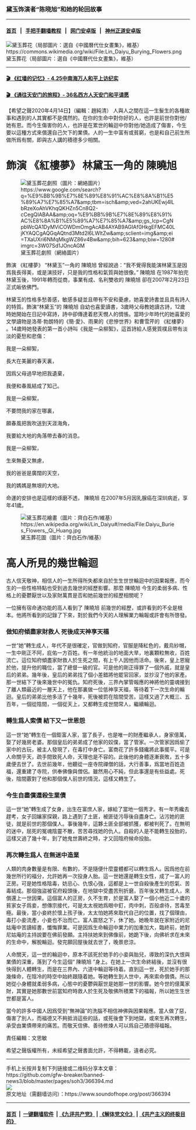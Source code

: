 ### 黛玉饰演者“陈晓旭”和她的轮回故事
------------------------

#### [首页](https://github.com/gfw-breaker/banned-news3/blob/master/README.md) &nbsp;&nbsp;|&nbsp;&nbsp; [手把手翻墙教程](https://github.com/gfw-breaker/guides/wiki) &nbsp;&nbsp;|&nbsp;&nbsp; [网门安卓版](https://github.com/oGate2/oGate) &nbsp;&nbsp;|&nbsp;&nbsp; [神州正道安卓版](https://github.com/SzzdOgate/update) 



<div><img alt="黛玉葬花（局部圖片：選自《中國曆代仕女畫集》，維基）https://commons.wikimedia.org/wiki/File:Lin_Daiyu_Burying_Flowers.png" src="https://img.soundofhope.org/2020-04/1586794707505.png"/>
<br/><figcaption class="caption">
 黛玉葬花（局部圖片：選自《中國曆代仕女畫集》，維基）
</figcaption></div><hr/>

#### [ 🎬  《红墙的记忆》- 4.25中南海万人和平上访纪实](http://141.164.39.94:10000/videos/legend/425.html)

 #### [ 🎬  《通往天安门的旅程》- 36名西方人天安门和平请愿 ](http://141.164.39.94:10000/videos/legend/JTT.html)

<div><div class="Content__Wrapper sc-1bvya0-0 grZQxZ">
 <p class="meta-top">
  <span class="meta">
   【希望之聲2020年4月14日】（編輯：趙純清）
  </span>
  人與人之間在這一生髮生的各種故事和遇到的人其實都不是偶然的。在你的生命中對你好的人，也許是前世你對他/她有恩。而今生傷害你的人，也許是在累世的輪迴中你對他/她造成了傷害，今生要以這種方式來償還自己欠下的業債。人的一生中富有或貧窮，也是和自己前生所做所爲有關，即與古人講的積德多少相關。
 </p>
 <h1>
  飾演
  <ok href="/term/136812?lang=b5">
   《紅樓夢》
  </ok>
  林黛玉一角的
  <ok href="/term/264742?lang=b5">
   陳曉旭
  </ok>
 </h1>
 <figure class="OImage__StyledFigure-sc-1lfley0-0 hHSfVg">
  <img alt="黛玉葬花劇照（圖片：網絡圖片）https://www.google.com/search?q=%E9%BB%9B%E7%8E%89%E8%91%AC%E8%8A%B1%E5%89%A7%E7%85%A7&amp;amp;tbm=isch&amp;amp;ved=2ahUKEwj4lLbRzeXoAhVKhqQKHZn5Cn8Q2-cCegQIABAA&amp;amp;oq=%E9%BB%9B%E7%8E%89%E8%91%AC%E8%8A%B1%E5%89%A7%E7%85%A7&amp;amp;gs_lcp=CgNpbWcQA1DyMViCOWDmOmgAcAB4AYAB9AGIAf0HkgEFMC40LjKYAQCgAQGqAQtnd3Mtd2l6LWltZw&amp;amp;sclient=img&amp;amp;ei=TXaUXri6NMqMkgWZ86v4Bw&amp;amp;bih=623&amp;amp;biw=1280#imgrc=3W07Sd1JOncAGM" src="https://img.soundofhope.org/2020-04/1586788922503.jpg"/>
  <br/><figcaption>
   黛玉葬花劇照（網絡圖片）
  </figcaption>
 </figure>
 <p>
  飾演
  <ok href="/term/136812?lang=b5">
   《紅樓夢》
  </ok>
  “林黛玉”一角的
  <ok href="/term/264742?lang=b5">
   陳曉旭
  </ok>
  曾經說過：“我不覺得我能演林黛玉是因爲我長得美，或是演技好，只是我的性格和氣質與她很像。”
  <ok href="/term/264742?lang=b5">
   陳曉旭
  </ok>
  在1987年拍完林黛玉後，1991年轉而從商，事業有成、名利雙收的
  <ok href="/term/264742?lang=b5">
   陳曉旭
  </ok>
  卻在2007年2月23日正式皈依佛門。
 </p>
 <div class="AD_Embed__Wrap-sc-1xslmin-0 igMuqX module desktop">
  <div>
  </div>
 </div>
 <p>
  林黛玉的性格多愁善感，敏感多疑並且帶有不安和憂慮，她喜愛詩書並且具有詩人的特質。飾演“林黛玉”的
  <ok href="/term/264742?lang=b5">
   陳曉旭
  </ok>
  自幼也喜愛讀書，3歲時父母教她讀古詩，12歲時她開始在日記中寫詩，詩中卻傳達着悲天憫人的惆悵。當時少年時代的她喜愛的文學讀物是洛蒂·勃朗特的《簡·愛》、雨果的《悲慘世界》和曹雪芹的
  <ok href="/term/136812?lang=b5">
   《紅樓夢》
  </ok>
  。14歲時她發表的第一首小詩叫《我是一朵柳絮》，這首詩給人感覺質樸且帶有淡淡的憂愁和悲傷：
 </p>
 <p>
  我是一朵柳絮，
 </p>
 <p>
  長大在美麗的春天裏，
 </p>
 <p>
  因爲父母過早地把我遺棄，
 </p>
 <p>
  我便和春風結成了知己。
 </p>
 <p>
  我是一朵柳絮，
 </p>
 <p>
  不要問我的家在哪裏，
 </p>
 <p>
  願春風把我吹送到天涯海角，
 </p>
 <p>
  我要給大地的角落帶去春的消息。
 </p>
 <p>
  我是一朵柳絮，
 </p>
 <p>
  生來無憂又無慮，
 </p>
 <p>
  我的爸爸是廣闊的天空，
 </p>
 <p>
  我的媽媽是無垠的大地。
 </p>
 <p>
  命運的安排也是這樣的琢磨不透，
  <ok href="/term/264742?lang=b5">
   陳曉旭
  </ok>
  在2007年5月因乳腺癌在深圳病逝，享年41歲。
 </p>
 <figure class="OImage__StyledFigure-sc-1lfley0-0 hHSfVg">
  <img alt="黛玉葬花繪畫（圖片：齊白石作/維基）https://en.wikipedia.org/wiki/Lin_Daiyu#/media/File:Daiyu_Buries_Flowers,_Qi_Huang.jpg" src="https://img.soundofhope.org/2020-04/1586900216532.png"/>
  <br/><figcaption>
   黛玉葬花圖（圖片：齊白石作/維基）
  </figcaption>
 </figure>
 <h1>
  高人所見的幾世輪迴
 </h1>
 <p>
  古人信天敬神，相信人的一生所得所失都來自於生生世世輪迴中的因果報應，而今生的一些性格特點也受到過去幾世的經歷影響。那麼
  <ok href="/term/264742?lang=b5">
   陳曉旭
  </ok>
  今生的柔弱多病、性格上的憂鬱厭世以及家財萬貫是否和她前幾世的經歷相關呢？
 </p>
 <p>
  一位擁有宿命通功能的高人看到了
  <ok href="/term/264742?lang=b5">
   陳曉旭
  </ok>
  前幾世的經歷，或許看到的不全是根本。他將所看到的記錄了下來，對於我們今天的人理解業力輪報或許會有所啓發。
 </p>
 <h3>
  做知府傾盡家財救人 死後成天神享天福
 </h3>
 <p>
  一世“她”轉生成人，年代不是很確定，官做到知府，官服是降紅色的，戴烏紗帽，一生中剛正不阿，庇佑一方百姓。有一年他統治的地面大旱，地裏顆粒無收，百姓流亡。這位知府傾盡家財救人於生死之間，有上千人因他而活命。後來，皇上恩寵於他，提升他的職位，當了總督一級的官。可是他的剛正得罪了一個外戚，就是皇后的弟弟。幾年後，皇后的弟弟找了個小差錯將他罷官回家，並抄沒了他的家產。那一世結下了後來幾世中的冤仇。知府死後，三界內掌管報應的神將他的靈魂接到了離人類最近的一層天上，他在那裏做一位低神享天福，等待着下一次生命的輪迴。皇后的弟弟比他多活了十幾年，死後被罰在陰間受苦。這樣又過了大概三、五百年，一個從陰間，一個從天上，又都轉生成世間常人，繼續輪迴。
 </p>
 <h3>
  轉生爲人索債 結下又一世恩怨
 </h3>
 <p>
  這一世“她”轉生在一個鉅富人家，當了長子，也是唯一的財產繼承人，身家億萬，娶了好幾房老婆。那個皇后的弟弟成了他家的奴僕，當了管家。一次管家因爲偷了家中的古玩，被主人發現了，在毒打中身亡。富商花了許多錢纔將此事擺平。可是人命關乎天，疏手間致死人命，天理也是不容的。此後他的身體逐漸衰敗，五十多歲便去世了。去世前幾年，他聽從一座寺院禪僧的話，大行善事，爲當地百姓造福，還重建了寺院，供奉佛像與僧侶。雖然用心不純，但此事還是有些益處。死後，陰間覈對了他和那個僕人前世的情況，這樣又轉生了。
 </p>
 <h3>
  今生自盡償還殺生業債
 </h3>
 <p>
  這一世“她”轉生成了女身，出生在富庶人家，嫁給了當地一個秀才。有一年秀纔去趕考，女子回孃家探親，路上遇到了土匪，被匪徒污辱後自盡身亡。沾污她的匪徒，就是前世的那個僕人。事後幾年，這夥土匪全部被抓獲，都被判死了。在無明的迷中，屈死的冤魂陰靈不散，苦苦尋找她的仇人。自殺的人是不能轉生投胎的，這樣又過了幾十年，到了她鬼世壽終之時，才又回陰府候命投胎。
 </p>
 <h3>
  再次轉生爲人 在無迷中造業
 </h3>
 <p>
  人類的肉身數量是有限、有數的，不是隨便什麼靈體都可以轉生爲人。因爲他在前幾世所行的福分，允許她再一次投身人胎。這一世她還是轉生女性，成了一富人的正房。可是她性格陰毒，妨忌心、仇恨心強，這都是上一世自殺後產生的怨氣、苦毒結成。那個強盜被官府殺頭後，在地獄中受盡苦刑折磨，百年後又轉生成人，來償還上一世因果。這個富人的正房，久不生育，於是富人娶了一個小他近二十歲的貧家女子爲妾，想傳宗接代，可是太太視她爲眼中釘，肉中刺，百般虐待，苦毒至極。最後，當小妾終於懷上孩子後，太太怕她將來取代自己的位置，找了個理由，毒打小妾流產，小妾也不治而亡。富人震怒之下，休了她。她晚年就在家附近的尼姑庵中苦讀經書，懺悔罪業。可是因爲生命輪迴中業力的加重加大，臨終前，她對尼姑庵的主持說要在佛前發願。主持扶她來到佛像前，她跪下後，向佛祈求在未來的生命中，解脫輪迴。發完願回屋後就去世了，晚景悲涼。
 </p>
 <div class="AD_Embed__Wrap-sc-1xslmin-0 igMuqX module desktop">
  <div>
  </div>
 </div>
 <p>
  人命關天，這一世的輪迴中，原本不該死於她手的小妾與胎兒，導致的深仇大恨與業債的深重，落到了今生這個“
  <ok href="/term/264742?lang=b5">
   陳曉旭
  </ok>
  ”身上。在她上一次生命終結後，並沒有很快得到人體轉生，而是在三界內、六道中輪迴等待着。直到這一世，死於她手的那幾條命，在陰冷的時空中始終跟隨着她。等她轉生到人世中，再來索命償債。所以她從小身體就柔弱多病，心態中的憂鬱與厭世是她那一世的影響。她今世的億萬家財，其實是她那數世前當知府時救人於生死及敬佛所積累下的福報，所以她生生世世都是富人。
 </p>
 <p>
  當今的許多中國人因爲受到“無神論”的洗腦不相信神佛與因果報應。當人做了惡，傷害了別人，而福德又不夠抵消這些的話，或死後會下到地獄，或來生再次轉生，承受由業債帶來的痛苦。而敬天信佛、善待修煉人可以爲自己積德得福報。
 </p>
 <p class="meta-btm">
  責任編輯：文思敏
 </p>
 <p class="meta-btm">
  希望之聲版權所有，未經希望之聲書面允許，不得轉載，違者必究。
 </p>
</div>
</div>
<hr/>
手机上长按并复制下列链接或二维码分享本文章：<br/>
https://github.com/gfw-breaker/banned-news3/blob/master/pages/soh3/366394.md <br/>
<a href='https://github.com/gfw-breaker/banned-news3/blob/master/pages/soh3/366394.md'><img src='https://github.com/gfw-breaker/banned-news3/blob/master/pages/soh3/366394.md.png'/></a> <br/>
原文地址（需翻墙访问）：https://www.soundofhope.org/post/366394


------------------------
#### [首页](https://github.com/gfw-breaker/banned-news3/blob/master/README.md) &nbsp;|&nbsp; [一键翻墙软件](https://github.com/gfw-breaker/nogfw/blob/master/README.md) &nbsp;| [《九评共产党》](https://github.com/gfw-breaker/9ping.md/blob/master/README.md#九评之一评共产党是什么) | [《解体党文化》](https://github.com/gfw-breaker/jtdwh.md/blob/master/README.md) | [《共产主义的终极目的》](https://github.com/gfw-breaker/gczydzjmd.md/blob/master/README.md)


<img src='http://gfw-breaker.win/banned-news3/pages/soh3/366394.md' width='0px' height='0px'/>